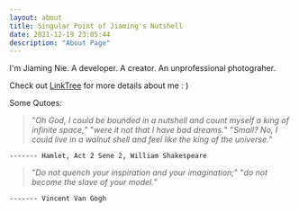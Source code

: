 ```yaml
---
layout: about
title: Singular Point of Jiaming's Nutshell
date: 2021-12-19 23:05:44
description: "About Page"
---
```


I'm Jiaming Nie. A developer. A creator. An unprofessional photograher. 

Check out [LinkTree](https://linktr.ee/jmnie) for more details about me : )

Some Qutoes: 

> "_Oh God, I could be bounded in a nutshell and count myself a king of infinite space,_"
> "_were it not that I have bad dreams._"
> "_Small? No, I could live in a walnut shell and feel like the king of the universe._"

    ------- Hamlet, Act 2 Sene 2, William Shakespeare


> "_Do not quench your inspiration and your imagination;_"
> "_do not become the slave of your model._"

    ------- Vincent Van Gogh

